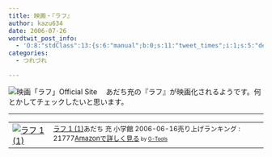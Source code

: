 ```yaml
---
title: 映画・『ラフ』
author: kazu634
date: 2006-07-26
wordtwit_post_info:
  - 'O:8:"stdClass":13:{s:6:"manual";b:0;s:11:"tweet_times";i:1;s:5:"delay";i:0;s:7:"enabled";i:1;s:10:"separation";s:2:"60";s:7:"version";s:3:"3.7";s:14:"tweet_template";b:0;s:6:"status";i:2;s:6:"result";a:0:{}s:13:"tweet_counter";i:2;s:13:"tweet_log_ids";a:1:{i:0;i:2459;}s:9:"hash_tags";a:0:{}s:8:"accounts";a:1:{i:0;s:7:"kazu634";}}'
categories:
  - つれづれ

---
```

<div class="section">
<p>
<a href="http://www.rough-movie.jp/index.html" onclick="__gaTracker('send', 'event', 'outbound-article', 'http://www.rough-movie.jp/index.html', '');" target="_blank"><img alt="映画「ラフ」Official Site" align="left" src="http://img.simpleapi.net/small/http://www.rough-movie.jp/index.html" border="0" /></a>
</p></p> 
  
<p>
    　あだち充の『ラフ』が映画化されるようです。何とかしてチェックしたいと思います。
</p>
  
<hr />
  
<p>
<center>
</center>
</p>
  
<p>
<table cellpadding="5" border="0">
<tr>
<td valign="top">
<a href="https://www.amazon.co.jp/exec/obidos/ASIN/4091205194/goodpic-22/" onclick="__gaTracker('send', 'event', 'outbound-article', 'https://www.amazon.co.jp/exec/obidos/ASIN/4091205194/goodpic-22/', '');" target="_top"><img alt="ラフ 1 (1)" src="http://images.amazon.com/images/P/4091205194.01._SCMZZZZZZZ_.jpg" border="0" /></a>
</td>
        
<td valign="top">
<font size="-1"><a href="https://www.amazon.co.jp/exec/obidos/ASIN/4091205194/goodpic-22/" onclick="__gaTracker('send', 'event', 'outbound-article', 'https://www.amazon.co.jp/exec/obidos/ASIN/4091205194/goodpic-22/', 'ラフ 1 (1)');" target="_top">ラフ 1 (1)</a>あだち 充 小学館 2006-06-16売り上げランキング : 21777<a href="https://www.amazon.co.jp/exec/obidos/ASIN/4091205194/goodpic-22/" onclick="__gaTracker('send', 'event', 'outbound-article', 'https://www.amazon.co.jp/exec/obidos/ASIN/4091205194/goodpic-22/', 'Amazonで詳しく見る');" target="_top">Amazonで詳しく見る</a></font><font size="-2"> by <a href="http://www.goodpic.com/mt/aws/index.html" onclick="__gaTracker('send', 'event', 'outbound-article', 'http://www.goodpic.com/mt/aws/index.html', 'G-Tools');">G-Tools</a></font>
</td>
</tr>
</table>
</p>
</div>
